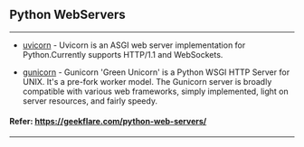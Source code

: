 ## Python WebServers
***
- [uvicorn](https://www.uvicorn.org/) - Uvicorn is an ASGI web server implementation for Python.Currently supports HTTP/1.1 and WebSockets.

- [gunicorn](https://gunicorn.org/) - Gunicorn 'Green Unicorn' is a Python WSGI HTTP Server for UNIX. It's a pre-fork worker model. The Gunicorn server is broadly compatible with various web frameworks, simply implemented, light on server resources, and fairly speedy.

#### Refer: https://geekflare.com/python-web-servers/
 
***
